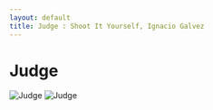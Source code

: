 ```yaml
---
layout: default
title: Judge : Shoot It Yourself, Ignacio Galvez
---
```


# Judge

![Judge](http://assets.farmhouse.co/publishing/1-shoot-it-yourself/images/judge-1.jpg)
![Judge](http://assets.farmhouse.co/publishing/1-shoot-it-yourself/images/judge-2.jpg)
